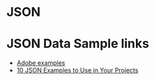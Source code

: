 # JSON

# JSON Data Sample links

- [Adobe examples](https://opensource.adobe.com/Spry/samples/data_region/JSONDataSetSample.html)
- [10 JSON Examples to Use in Your Projects](https://www.sitepoint.com/10-example-json-files/)